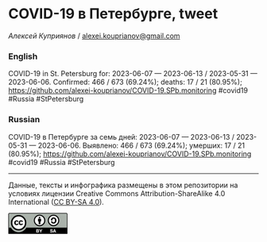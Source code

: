 COVID-19 в Петербурге, tweet
============================

*Алексей Куприянов* /
<a href="mailto:alexei.kouprianov@gmail.com" class="email">alexei.kouprianov@gmail.com</a>

### English

<!-- COVID-19 in St. Petersburg for: 2023-06-07 --- 2023-06-13 / 2023-05-31 --- 2023-06-06. Сonfirmed: 466 / 673 (69.24%); hospitalized:  /   (); deaths: 17 / 21 (80.95%); https://github.com/alexei-kouprianov/COVID-19.SPb.monitoring #covid19 #Russia #StPetersburg -->

COVID-19 in St. Petersburg for: 2023-06-07 — 2023-06-13 / 2023-05-31 —
2023-06-06. Сonfirmed: 466 / 673 (69.24%); deaths: 17 / 21 (80.95%);
<a href="https://github.com/alexei-kouprianov/COVID-19.SPb.monitoring" class="uri">https://github.com/alexei-kouprianov/COVID-19.SPb.monitoring</a>
\#covid19 \#Russia \#StPetersburg

### Russian

<!-- COVID-19 в Петербурге за семь дней: 2023-06-07 --- 2023-06-13 / 2023-05-31 --- 2023-06-06. Выявлено: 466 / 673 (69.24%); госпитализировано:  /   (); умерших: 17 / 21 (80.95%); https://github.com/alexei-kouprianov/COVID-19.SPb.monitoring #covid19 #Russia #StPetersburg -->

COVID-19 в Петербурге за семь дней: 2023-06-07 — 2023-06-13 / 2023-05-31
— 2023-06-06. Выявлено: 466 / 673 (69.24%); умерших: 17 / 21 (80.95%);
<a href="https://github.com/alexei-kouprianov/COVID-19.SPb.monitoring" class="uri">https://github.com/alexei-kouprianov/COVID-19.SPb.monitoring</a>
\#covid19 \#Russia \#StPetersburg

------------------------------------------------------------------------

Данные, тексты и инфографика размещены в этом репозитории на условиях
лицензии Creative Commons Attribution-ShareAlike 4.0 International ([CC
BY-SA 4.0](https://creativecommons.org/licenses/by-sa/4.0/)).

![](../misc/CC-BY-SA-icon.png "CC-BY-SA")
